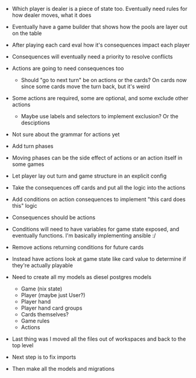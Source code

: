 * Which player is dealer is a piece of state too. Eventually need rules for how
  dealer moves, what it does
* Eventually have a game builder that shows how the pools are layer out on the
  table
* After playing each card eval how it's consequences impact each player
* Consequences will eventually need a priority to resolve conflicts
* Actions are going to need consequences too
  * Should "go to next turn" be on actions or the cards? On cards now since some cards move the turn back, but it's weird
* Some actions are required, some are optional, and some exclude other actions
  * Maybe use labels and selectors to implement exclusion? Or the desciptions
* Not sure about the grammar for actions yet

* Add turn phases
* Moving phases can be the side effect of actions or an action itself in some
  games
* Let player lay out turn and game structure in an explicit config
* Take the consequences off cards and put all the logic into the actions
* Add conditions on action consequences to implement "this card does this"
  logic
* Consequences should be actions
* Conditions will need to have variables for game state exposed, and eventually
  functions. I'm basically implementing ansible :/
* Remove actions returning conditions for future cards
* Instead have actions look at game state like card value to determine if
  they're actually playable

* Need to create all my models as diesel postgres models
  - Game (nix state)
  - Player (maybe just User?)
  - Player hand
  - Player hand card groups
  - Cards themselves?
  - Game rules
  - Actions

* Last thing was I moved all the files out of workspaces and back to the top level
* Next step is to fix imports
* Then make all the models and migrations
